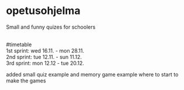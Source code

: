 # opetusohjelma
Small and funny quizes for schoolers<br><br>

#timetable<br>
1st sprint: wed 16.11. - mon 28.11.<br>
2nd sprint: tue 12.11. - sun 11.12.<br>
3rd sprint: mon 12.12 - tue 20.12.<br>

added small quiz example and memory game example where to start to make the games
